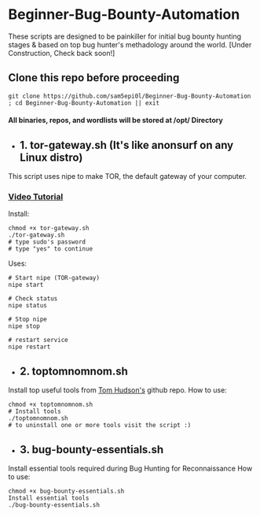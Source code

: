 # Beginner-Bug-Bounty-Automation
These scripts are designed to be painkiller for initial bug bounty hunting stages & based on top bug hunter's methadology around the world.
[Under Construction, Check back soon!]

## Clone this repo before proceeding
`git clone https://github.com/sam5epi0l/Beginner-Bug-Bounty-Automation ; cd Beginner-Bug-Bounty-Automation || exit`
#### All binaries, repos, and wordlists will be stored at /opt/ Directory

- ## 1. tor-gateway.sh (It's like anonsurf on any Linux distro)
This script uses nipe to make TOR, the default gateway of your computer.
### [Video Tutorial](https://youtu.be/kqNwJWdI1xM)
Install:
```
chmod +x tor-gateway.sh
./tor-gateway.sh
# type sudo's password
# type "yes" to continue
```
Uses:
```
# Start nipe (TOR-gateway)
nipe start

# Check status
nipe status

# Stop nipe
nipe stop

# restart service
nipe restart
```

- ## 2. toptomnomnom.sh
Install top useful tools from [Tom Hudson's](https://github.com/tomnomnom/) github repo.
How to use:
```
chmod +x toptomnomnom.sh
# Install tools
./toptomnomnom.sh
# to uninstall one or more tools visit the script :)
```

- ## 3. bug-bounty-essentials.sh
Install essential tools required during Bug Hunting for Reconnaissance
How to use:
```
chmod +x bug-bounty-essentials.sh
Install essential tools
./bug-bounty-essentials.sh
```
